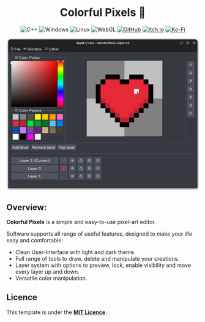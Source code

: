 <div align="Center">

# Colorful Pixels 🎨

![C++](https://img.shields.io/badge/c++-%2300599C.svg?style=for-the-badge&logo=c%2B%2B&logoColor=white)
![Windows](https://img.shields.io/badge/Windows-0078D6?style=for-the-badge&logo=windows&logoColor=white)
![Linux](https://img.shields.io/badge/Linux-FCC624?style=for-the-badge&logo=linux&logoColor=black)
![WebGL](https://img.shields.io/badge/WebGL-990000?logo=webgl&logoColor=white&style=for-the-badge)
[![GitHub](https://img.shields.io/badge/github-%23121011.svg?style=for-the-badge&logo=github&logoColor=white)](https://github.com/itsYakub/Colorful-Pixels)
[![Itch.io](https://img.shields.io/badge/Itch-%23FF0B34.svg?style=for-the-badge&logo=Itch.io&logoColor=white)](https://itsyakub.itch.io/colorful-pixels)
[![Ko-Fi](https://img.shields.io/badge/Ko--fi-F16061?style=for-the-badge&logo=ko-fi&logoColor=white)](https://ko-fi.com/yakub)

![](res/images/colorful_pixels_screenshot.png)

</div>

## Overview:
**Colorful Pixels** is a simple and easy-to-use pixel-art editor.

Software supports all range of useful features, designed to make your life easy and comfortable:
- Clean User-Interface with light and dark theme. 
- Full range of tools to draw, delete and manipulate your creations.
- Layer system with options to preview, lock, enable visibility and move every layer up and down.
- Versatile color manipulation.

## Licence
This template is under the **[MIT Licence](https://github.com/itsYakub/Colorful-Pixels/blob/main/LICENCE)**.

<!-- Badges: https://github.com/Ileriayo/markdown-badges -->
